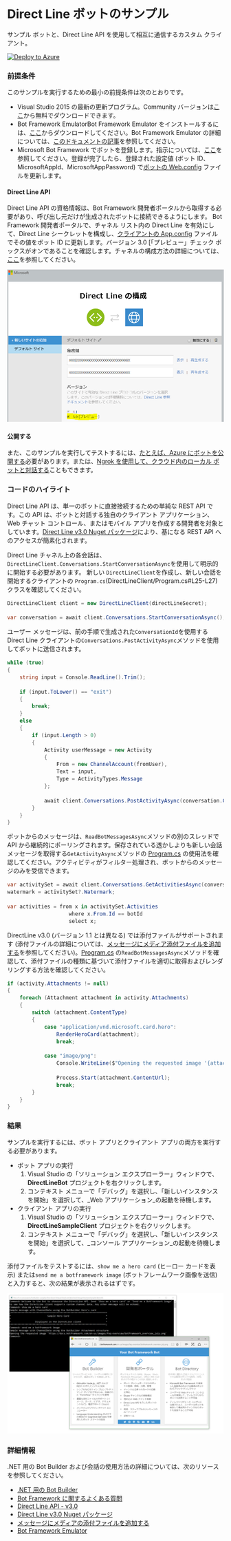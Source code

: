 ﻿# Direct Line ボットのサンプル

サンプル ボットと、Direct Line API を使用して相互に通信するカスタム クライアント。

[![Deploy to Azure][Deploy Button]][Deploy CSharp/DirectLine]

[Deploy Button]: https://azuredeploy.net/deploybutton.png
[Deploy CSharp/DirectLine]: https://azuredeploy.net

### 前提条件

このサンプルを実行するための最小の前提条件は次のとおりです。
* Visual Studio 2015 の最新の更新プログラム。Community バージョンは[ここ](http://www.visualstudio.com)から無料でダウンロードできます。
* Bot Framework EmulatorBot Framework Emulator をインストールするには、[ここ](https://emulator.botframework.com/)からダウンロードしてください。Bot Framework Emulator の詳細については、[このドキュメントの記事](https://github.com/microsoft/botframework-emulator/wiki/Getting-Started)を参照してください。
* Microsoft Bot Framework でボットを登録します。指示については、[ここ](https://docs.microsoft.com/ja-jp/bot-framework/portal-register-bot)を参照してください。登録が完了したら、登録された設定値 (ボット ID、MicrosoftAppId、MicrosoftAppPassword) で[ボットの Web.config](DirectLineBot/Web.config#L9-L11) ファイルを更新します。

#### Direct Line API
Direct Line API の資格情報は、Bot Framework 開発者ポータルから取得する必要があり、呼び出し元だけが生成されたボットに接続できるようにします。
Bot Framework 開発者ポータルで、チャネル リスト内の Direct Line を有効にして、Direct Line シークレットを構成し、[クライアントの App.config](DirectLineClient/App.config#L4-L5) ファイルでその値をボット ID に更新します。バージョン 3.0 [「プレビュー」チェック ボックスがオンであることを確認します。チャネルの構成方法の詳細については、[ここ](https://docs.microsoft.com/ja-jp/bot-framework/portal-configure-channels)を参照してください。

![Direct Line を構成する](images/outcome-configure.png)

#### 公開する
また、このサンプルを実行してテストするには、[たとえば、Azure にボットを公開する](https://docs.microsoft.com/ja-jp/bot-framework/publish-bot-overview)必要があります。または、[Ngrok を使用して、クラウド内のローカル ボットと対話する](https://blogs.msdn.microsoft.com/jamiedalton/2016/07/29/ms-bot-framework-ngrok/)こともできます。 

### コードのハイライト

Direct Line API は、単一のボットに直接接続するための単純な REST API です。この API は、ボットと対話する独自のクライアント アプリケーション、Web チャット コントロール、またはモバイル アプリを作成する開発者を対象としています。[Direct Line v3.0 Nuget パッケージ](https://www.nuget.org/packages/Microsoft.Bot.Connector.DirectLine/3.0.0-beta)により、基になる REST API へのアクセスが簡素化されます。

Direct Line チャネル上の各会話は、`DirectLineClient.Conversations.StartConversationAsync`を使用して明示的に開始する必要があります。
新しい `DirectLineClient`を作成し、新しい会話を開始するクライアントの `Program.cs`(DirectLineClient/Program.cs#L25-L27) クラスを確認してください。


````C#
DirectLineClient client = new DirectLineClient(directLineSecret);
            
var conversation = await client.Conversations.StartConversationAsync();
````

ユーザー メッセージは、前の手順で生成された`ConversationId`を使用する Direct Line クライアントの`Conversations.PostActivityAsync`メソッドを使用してボットに送信されます。

````C#
while (true)
{
    string input = Console.ReadLine().Trim();

    if (input.ToLower() == "exit")
    {
        break;
    }
    else
    {
        if (input.Length > 0)
        {
            Activity userMessage = new Activity
            {
                From = new ChannelAccount(fromUser),
                Text = input,
                Type = ActivityTypes.Message
            };

            await client.Conversations.PostActivityAsync(conversation.ConversationId, userMessage);
        }
    }
}
````

ボットからのメッセージは、`ReadBotMessagesAsync`メソッドの別のスレッドで API から継続的にポーリングされます。保存されている透かしよりも新しい会話メッセージを取得する`GetActivityAsync`メソッドの [Program.cs](DirectLineClient/Program.cs#L64-L69) の使用法を確認してください。アクティビティがフィルター処理され、ボットからのメッセージのみを受信できます。

````C#
var activitySet = await client.Conversations.GetActivitiesAsync(conversationId, watermark);
watermark = activitySet?.Watermark;

var activities = from x in activitySet.Activities
                    where x.From.Id == botId
                    select x;
````

DirectLine v3.0 (バージョン 1.1 とは異なる) では添付ファイルがサポートされます (添付ファイルの詳細については、[メッセージにメディア添付ファイルを追加する](https://docs.microsoft.com/ja-jp/bot-framework/dotnet/bot-builder-dotnet-add-media-attachments)を参照してください)。[Program.cs](DirectLineClient/Program.cs#L75-L92) の`ReadBotMessagesAsync`メソッドを確認して、添付ファイルの種類に基づいて添付ファイルを適切に取得およびレンダリングする方法を確認してください。


````C#
if (activity.Attachments != null)
{
    foreach (Attachment attachment in activity.Attachments)
    {
        switch (attachment.ContentType)
        {
            case "application/vnd.microsoft.card.hero":
                RenderHeroCard(attachment);
                break;

            case "image/png":
                Console.WriteLine($"Opening the requested image '{attachment.ContentUrl}'");

                Process.Start(attachment.ContentUrl);
                break;
        }
    }
}
````


### 結果

サンプルを実行するには、ボット アプリとクライアント アプリの両方を実行する必要があります。
* ボット アプリの実行
    1. Visual Studio の「ソリューション エクスプローラー」ウィンドウで、**DirectLineBot** プロジェクトを右クリックします。
    2. コンテキスト メニューで「デバッグ」を選択し、「新しいインスタンスを開始」を選択して、_Web アプリケーション_の起動を待機します。
* クライアント アプリの実行
    1. Visual Studio の「ソリューション エクスプローラー」ウィンドウで、**DirectLineSampleClient** プロジェクトを右クリックします。
    2. コンテキスト メニューで「デバッグ」を選択し、「新しいインスタンスを開始」を選択して、_コンソール アプリケーション_の起動を待機します。

添付ファイルをテストするには、`show me a hero card` (ヒーロー カードを表示) または`send me a botframework image` (ボットフレームワーク画像を送信) と入力すると、次の結果が表示されるはずです。

![結果のサンプル](images/outcome.png)

### 詳細情報

.NET 用の Bot Builder および会話の使用方法の詳細については、次のリソースを参照してください。
* [.NET 用の Bot Builder](https://docs.microsoft.com/ja-jp/bot-framework/dotnet/)
* [Bot Framework に関するよくある質問](https://docs.microsoft.com/ja-jp/bot-framework/resources-bot-framework-faq#i-have-a-communication-channel-id-like-to-be-configurable-with-bot-framework-can-i-work-with-microsoft-to-do-that)
* [Direct Line API - v3.0](https://docs.botframework.com/ja-jp/restapi/directline3/)
* [Direct Line v3.0 Nuget パッケージ](https://www.nuget.org/packages/Microsoft.Bot.Connector.DirectLine/3.0.0-beta)
* [メッセージにメディアの添付ファイルを追加する](https://docs.microsoft.com/ja-jp/bot-framework/dotnet/bot-builder-dotnet-add-media-attachments)
* [Bot Framework Emulator](https://github.com/microsoft/botframework-emulator/wiki/Getting-Started)
